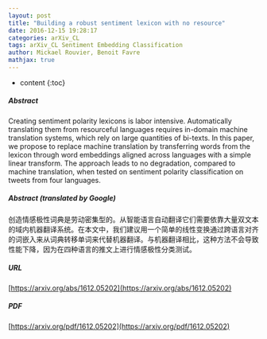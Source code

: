 ```yaml
---
layout: post
title: "Building a robust sentiment lexicon with no resource"
date: 2016-12-15 19:28:17
categories: arXiv_CL
tags: arXiv_CL Sentiment Embedding Classification
author: Mickael Rouvier, Benoit Favre
mathjax: true
---
```


* content
{:toc}

##### Abstract
Creating sentiment polarity lexicons is labor intensive. Automatically translating them from resourceful languages requires in-domain machine translation systems, which rely on large quantities of bi-texts. In this paper, we propose to replace machine translation by transferring words from the lexicon through word embeddings aligned across languages with a simple linear transform. The approach leads to no degradation, compared to machine translation, when tested on sentiment polarity classification on tweets from four languages.

##### Abstract (translated by Google)
创造情感极性词典是劳动密集型的。从智能语言自动翻译它们需要依靠大量双文本的域内机器翻译系统。在本文中，我们建议用一个简单的线性变换通过跨语言对齐的词嵌入来从词典转移单词来代替机器翻译。与机器翻译相比，这种方法不会导致性能下降，因为在四种语言的推文上进行情感极性分类测试。

##### URL
[https://arxiv.org/abs/1612.05202](https://arxiv.org/abs/1612.05202)

##### PDF
[https://arxiv.org/pdf/1612.05202](https://arxiv.org/pdf/1612.05202)

